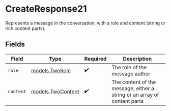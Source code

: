 # CreateResponse21

Represents a message in the conversation, with a role and content (string or rich content parts).


## Fields

| Field                                                                    | Type                                                                     | Required                                                                 | Description                                                              |
| ------------------------------------------------------------------------ | ------------------------------------------------------------------------ | ------------------------------------------------------------------------ | ------------------------------------------------------------------------ |
| `role`                                                                   | [models.TwoRole](../models/tworole.md)                                   | :heavy_check_mark:                                                       | The role of the message author                                           |
| `content`                                                                | [models.TwoContent](../models/twocontent.md)                             | :heavy_check_mark:                                                       | The content of the message, either a string or an array of content parts |